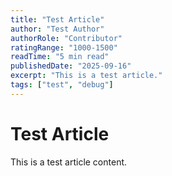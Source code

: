 ```yaml
---
title: "Test Article"
author: "Test Author"
authorRole: "Contributor"
ratingRange: "1000-1500"
readTime: "5 min read"
publishedDate: "2025-09-16"
excerpt: "This is a test article."
tags: ["test", "debug"]
---
```

# Test Article
This is a test article content.